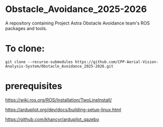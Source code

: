 # Obstacle_Avoidance_2025-2026
A repository containing Project Astra Obstacle Avoidance team's ROS packages and tools.

# To clone:
`git clone --recurse-submodules https://github.com/CPP-Aerial-Vision-Analysis-System/Obstacle_Avoidance_2025-2026.git`

# prerequisites
https://wiki.ros.org/ROS/Installation/TwoLineInstall/

https://ardupilot.org/dev/docs/building-setup-linux.html

https://github.com/khancyr/ardupilot_gazebo
